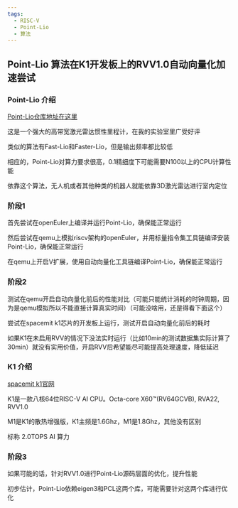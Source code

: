 ```yaml
---
tags:
  - RISC-V
  - Point-Lio
  - 算法
---
```

## Point-Lio 算法在K1开发板上的RVV1.0自动向量化加速尝试

### Point-Lio 介绍

[Point-Lio仓库地址在这里](https://github.com/hku-mars/Point-LIO)

这是一个强大的高带宽激光雷达惯性里程计，在我的实验室里广受好评

类似的算法有Fast-Lio和Faster-Lio，但是输出频率都比较低

相应的，Point-Lio对算力要求很高，0.1精细度下可能需要N100以上的CPU计算性能

依靠这个算法，无人机或者其他种类的机器人就能依靠3D激光雷达进行室内定位

### 阶段1

首先尝试在openEuler上编译并运行Point-Lio，确保能正常运行

然后尝试在qemu上模拟riscv架构的openEuler，并用标量指令集工具链编译安装Point-Lio，确保能正常运行

在qemu上开启V扩展，使用自动向量化工具链编译Point-Lio，确保能正常运行

### 阶段2

测试在qemu开启自动向量化前后的性能对比（可能只能统计消耗的时钟周期，因为是qemu模拟所以不能直接计算真实时间）（可能没啥用，还是得看下面这个）

尝试在spacemit k1芯片的开发板上运行，测试开启自动向量化前后的耗时

如果K1在未启用RVV的情况下没法实时运行（比如10min的测试数据集实际计算了30min）就没有实用价值，开启RVV后希望能尽可能提高处理速度，降低延迟

### K1 介绍

[spacemit k1官网](https://www.spacemit.com/key-stone-k1/)

K1是一款八核64位RISC-V AI CPU。Octa-core X60™(RV64GCVB), RVA22, RVV1.0

M1是K1的散热增强版，K1主频是1.6Ghz，M1是1.8Ghz，其他没有区别

标称 2.0TOPS AI 算力

### 阶段3 

如果可能的话，针对RVV1.0进行Point-Lio源码层面的优化，提升性能

初步估计，Point-Lio依赖eigen3和PCL这两个库，可能需要针对这两个库进行优化